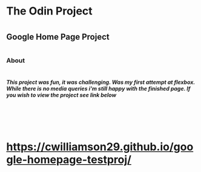 # <h1>The Odin Project
# <h2>Google Home Page Project
# <h3>About
# <h5>This project was fun, it was challenging. Was my first attempt at flexbox. While there is no media queries i'm still happy with the finished page. If you wish to view the project see link below
# <br>
# https://cwilliamson29.github.io/google-homepage-testproj/
